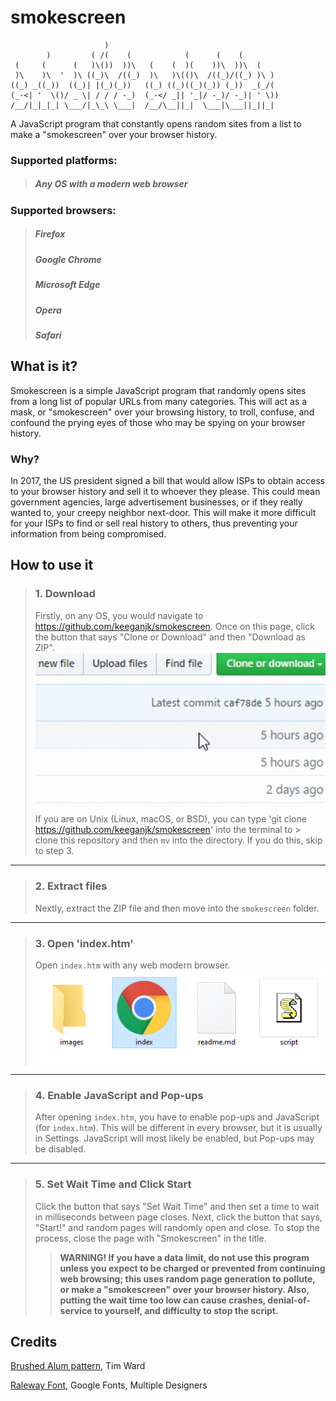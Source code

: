 # smokescreen
~~~                                      
                     )                                       
        )         ( /(    (            (      (    (         
 (     (      (   )\())  ))\   (    (  )(    ))\  ))\  (     
 )\    )\  '  )\ ((_)\  /((_)  )\   )\(()\  /((_)/((_) )\ )  
((_) _((_))  ((_)| |(_)(_))   ((_) ((_)((_)(_)) (_))  _(_/(  
(_-<| '  \()/ _ \| / / / -_)  (_-</ _|| '_|/ -_)/ -_)| ' \)) 
/__/|_|_|_| \___/|_\_\ \___|  /__/\__||_|  \___|\___||_||_|  
~~~

A JavaScript program that constantly opens random sites from a list to make a "smokescreen" over your browser history.

### Supported platforms:
> <h5>Any OS with a modern web browser</h5>
### Supported browsers:
> <h5>Firefox</h5>
> <h5>Google Chrome</h5>
> <h5>Microsoft Edge</h5>
> <h5>Opera</h5>
> <h5>Safari</h5>

## What is it?
Smokescreen is a simple JavaScript program that randomly opens sites from a long list of popular URLs from many categories. This will act as a mask, or "smokescreen" over your browsing history, to troll, confuse, and confound the prying eyes of those who may be spying on your browser history.
### Why?
In 2017, the US president signed a bill that would allow ISPs to obtain access to your browser history and sell it to whoever they please. This could mean government agencies, large advertisement businesses, or if they really wanted to, your creepy neighbor next-door. This will make it more difficult for your ISPs to find or sell real history to others, thus preventing your information from being compromised.
## How to use it
> ### 1. Download
> Firstly, on any OS, you would navigate to https://github.com/keeganjk/smokescreen. Once on this page, click the button that says "Clone or Download" and then "Download as ZIP".
> <br />
> ![Clone or Download](https://github.com/keeganjk/smokescreen/blob/master/images/download.gif?raw=true "")
> <br />
> If you are on Unix (Linux, macOS, or BSD), you can type 'git clone https://github.com/keeganjk/smokescreen' into the terminal to > clone this repository and then <code>mv</code> into the directory. If you do this, skip to step 3.

<hr>

> ### 2. Extract files
> Nextly, extract the ZIP file and then move into the <code>smokescreen</code> folder.

<hr>

> ### 3. Open 'index.htm'
> Open <code>index.htm</code> with any web modern browser.
> ![Clicking on index.htm](https://github.com/keeganjk/smokescreen/blob/master/images/index.GIF?raw=true "")

<hr>

> ### 4. Enable JavaScript and Pop-ups
> After opening <code>index.htm</code>, you have to enable pop-ups and JavaScript (for <code>index.htm</code>).
> This will be different in every browser, but it is usually in Settings.
> JavaScript will most likely be enabled, but Pop-ups may be disabled.

<hr>

> ### 5. Set Wait Time and Click Start
> Click the button that says "Set Wait Time" and then set a time to wait in milliseconds between page closes.
> Next, click the button that says, "Start!" and random pages will randomly open and close.
> To stop the process, close the page with "Smokescreen" in the title.
> > <b>WARNING! If you have a data limit, do not use this program unless you expect to be charged or prevented from continuing web browsing; this uses random page generation to pollute, or make a "smokescreen" over your browser history. Also, putting the wait time too low can cause crashes, denial-of-service to yourself, and difficulty to stop the script.</b>

## Credits
[Brushed Alum pattern](https://www.toptal.com/designers/subtlepatterns/brushed-alum/ "Brushed Alum Pattern"), Tim Ward

[Raleway Font](https://fonts.google.com/specimen/Raleway "Raleway Font"), Google Fonts, Multiple Designers
